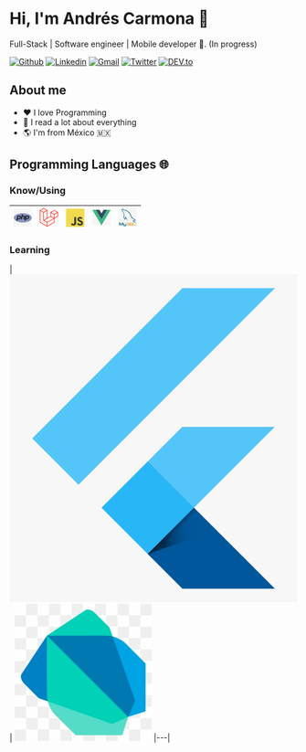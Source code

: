 # Hi, I'm Andrés Carmona :robot:

Full-Stack | Software engineer | Mobile developer :rocket:. (In progress)

[![Github](https://img.shields.io/badge/-Github-000?style=flat&logo=Github&logoColor=white)](https://github.com/andresgcarmona)
[![Linkedin](https://img.shields.io/badge/-LinkedIn-blue?style=flat&logo=Linkedin&logoColor=white)](https://www.linkedin.com/in/andres-carmona-yepez-4172a127/)
[![Gmail](https://img.shields.io/badge/-Gmail-c14438?style=flat&logo=Gmail&logoColor=white)](mailto:ing.andres.carmona@gmail.com)
[![Twitter](https://img.shields.io/badge/-Twitter-0078D4?style=flat&logo=Twitter&logoColor=white)](https://twitter.com/andres_gcarmona)
[![DEV.to](https://img.shields.io/badge/dev.to-andres__gcarmona-black?style=flat)](https://dev.to/andres_gcarmona)

## About me

- :heart: I love Programming
- :book: I read a lot about everything
- :earth_americas: I'm from México :mexico:
  
## Programming Languages 🌐

### Know/Using

| [<img src="https://raw.githubusercontent.com/andresgcarmona/andresgcarmona/master/assets/php.png" alt="go logo" width="32">](https://php.net/)  | [<img src="https://raw.githubusercontent.com/andresgcarmona/andresgcarmona/master/assets/laravel.png" alt="laravel logo" width="32">](https://laravel.com/) |  [<img src="https://raw.githubusercontent.com/andresgcarmona/andresgcarmona/master/assets/javascript.png" alt="js logo" width="32">](https://developer.mozilla.org/en-US/docs/Web/JavaScript) | [<img src="https://raw.githubusercontent.com/andresgcarmona/andresgcarmona/master/assets/vue.jpg" alt="vuejs logo" width="32">](https://vuejs.org/) | [<img src="https://raw.githubusercontent.com/andresgcarmona/andresgcarmona/master/assets/mysql.png" alt="mysql logo" width="32">](https://www.mysql.com/)
|---|---|---|---|---|


### Learning

| [<img src="https://raw.githubusercontent.com/andresgcarmona/andresgcarmona/master/assets/flutter.png" alt="flutter_logo">](http://flutter.dev/) | [<img src="https://raw.githubusercontent.com/andresgcarmona/andresgcarmona/master/assets/dart.png" alt="dart_logo">](https://dart.dev/)
|---|